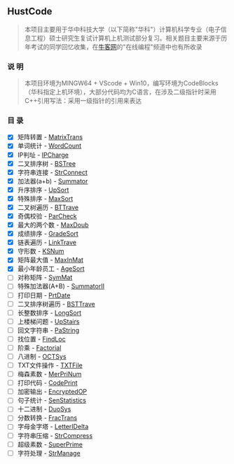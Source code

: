 ## HustCode
>本项目主要用于华中科技大学（以下简称"华科"）计算机科学专业（电子信息工程）硕士研究生复试计算机上机测试部分复习。相关题目主要来源于历年考试的同学回忆收集，在[牛客网](https://www.nowcoder.com)的"在线编程"频道中也有所收录
### 说 明
> 本项目环境为MINGW64 + VScode + Win10，编写环境为CodeBlocks（华科指定上机环境），大部分代码均为C语言，在涉及二级指针时采用C++引用写法：采用一级指针的引用来表达
### 目 录
- [x] 矩阵转置 - [MatrixTrans](code/MatrixTrans.c)
- [x] 单词统计 - [WordCount](code/WordCount.c)
- [x] IP判址 - [IPCharge](code/IPCharge.c)
- [x] 二叉排序树 - [BSTree](code/BSTree.cpp)
- [x] 字符串连接 - [StrConnect](code/StrConnect.c)
- [x] 加法器(a+b) - [Summator](code/Summator.c)
- [x] 升序排序 - [UpSort](code/UpSort.c)
- [x] 特殊排序 - [MaxSort](code/MaxSort.c)
- [x] 二叉树遍历 - [BTTrave](code/BTTrave.cpp)
- [x] 奇偶校验 - [ParCheck](code/ParCheck.cpp)
- [x] 最大的两个数 - [MaxDoub](code/MaxDoub.c)
- [x] 成绩排序 - [GradeSort](code/GradeSort.c)
- [x] 链表遍历 - [LinkTrave](code/LinkTrave.cpp)
- [x] 守形数 - [KSNum](code/KSNum.c)
- [x] 矩阵最大值 - [MaxInMat](code/MaxInMat.c)
- [x] 最小年龄员工 - [AgeSort](code/AgeSort.c)
- [ ] 对称矩阵 - [SymMat]()
- [ ] 特殊加法器(A+B) - [SummatorII]()
- [ ] 打印日期 - [PrtDate]()
- [ ] 二叉排序树遍历 - [BSTTrave]()
- [ ] 长整数排序 - [LongSort]()
- [ ] 上楼梯问题 - [UpStairs]()
- [ ] 回文字符串 - [PaString]()
- [ ] 找位置 - [FindLoc]()
- [ ] 阶乘 - [Factorial]()
- [ ] 八进制 - [OCTSys]()
- [ ] TXT文件操作 - [TXTFile]()
- [ ] 梅森素数 - [MerPriNum]()
- [ ] 打印代码 - [CodePrint]()
- [ ] 加密输出 - [EncryptedOP]()
- [ ] 句子统计 - [SenStatistics]()
- [ ] 十二进制 - [DuoSys]()
- [ ] 分数转换 - [FracTrans]()
- [ ] 字母金字塔 - [LetterIDelta]()
- [ ] 字符串压缩 - [StrCompress]()
- [ ] 超级素数 - [SuperPrime]()
- [ ] 字符处理 - [StrManage]()